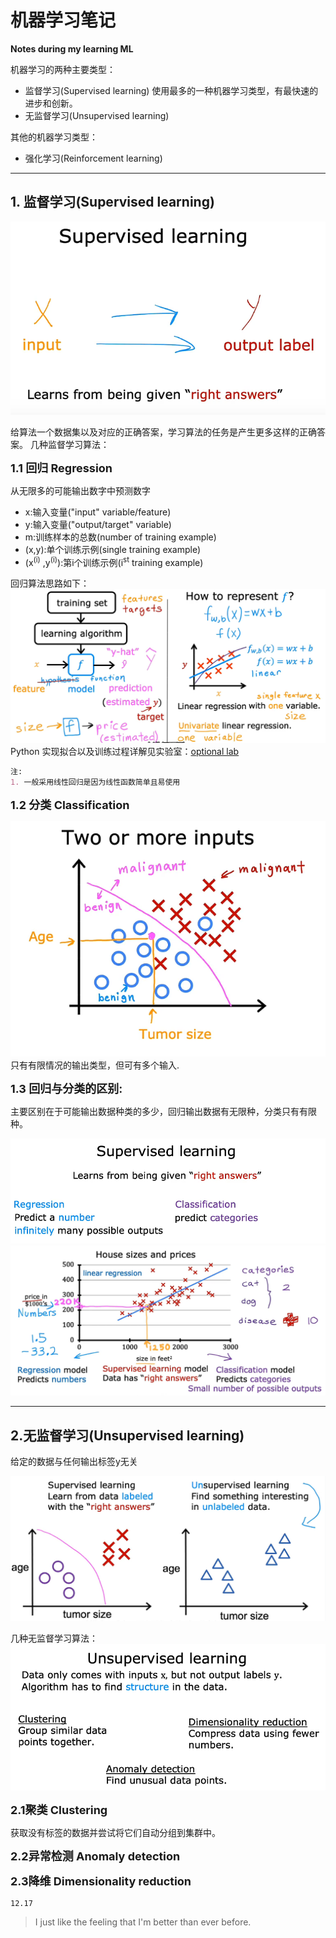 # **机器学习笔记**
**Notes during my learning ML**

机器学习的两种主要类型：
- 监督学习(Supervised learning)
使用最多的一种机器学习类型，有最快速的进步和创新。
- 无监督学习(Unsupervised learning) 
 
其他的机器学习类型：
- 强化学习(Reinforcement learning)
***
## **1. 监督学习(Supervised learning)**

![](images/1.png)

给算法一个数据集以及对应的正确答案，学习算法的任务是产生更多这样的正确答案。
几种监督学习算法：

<font size=4>**1.1 回归 Regression**</font>

从无限多的可能输出数字中预测数字

  - x:输入变量("input" variable/feature)
  - y:输入变量("output/target" variable)
  - m:训练样本的总数(number of training example)
  - (x,y):单个训练示例(single training example)
  - (x<sup>(i)</sup> ,y<sup>(i)</sup>):第i个训练示例(i<sup>st</sup> training example)

回归算法思路如下：
![](images/7.png)
 Python 实现拟合以及训练过程详解见实验室：[optional lab](work/C1_W1_Lab03_Course_Preview_Soln.ipynb)

```markdown
注:
1. 一般采用线性回归是因为线性函数简单且易使用
```


**<font size=4>1.2 分类 Classification</font>**

![](images/2.png)
只有有限情况的输出类型，但可有多个输入.

**<font size=4>1.3 回归与分类的区别:</font>**

主要区别在于可能输出数据种类的多少，回归输出数据有无限种，分类只有有限种。

![](images/3.png)
![](images/6.png)
***
## **2.无监督学习(Unsupervised learning)**

给定的数据与任何输出标签y无关

![](images/4.png)

几种无监督学习算法：
![](images/5.png)

**<font size=4>2.1聚类 Clustering</font>**

  获取没有标签的数据并尝试将它们自动分组到集群中。

**<font size=4>2.2异常检测 Anomaly detection</font>**

**<font size=4>2.3降维 Dimensionality reduction</font>**


`12.17` 
> I just like the feeling that I'm better than ever before.